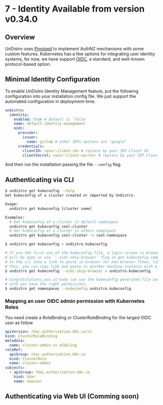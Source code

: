 # 7 - Identity <TagVersion type="version">Available from version v0.34.0</TagVersion>

## Overview
UnDistro uses [Pinniped](https://pinniped.dev) to implement AuthNZ mechanisms with some custom features.
Kubernetes has a few options for integrating user identity systems, for now, we have
support [OIDC](https://openid.net/connect), a standard, and well-known protocol-based option.

## Minimal Identity Configuration
To enable UnDistro Identity Management feature, put the following configuration into your installation config file.
We just support the automated configuration in deployment-time.
```yaml
undistro:
  identity:
    enabled: true # default is 'false'
    name: default-identity-management
    oidc:
      provider:
        issuer:
          name: gitlab # other IDPs options are 'google'
      credentials:
        clientID: <your-client-id> # replace by your IDP Client ID
        clientSecret: <your-client-secret> # replace by your IDP Client Secret
```

And then run the installation passing the file `--config` flag.

## Authenticating via CLI
```bash
$ undistro get kubeconfig --help
Get kubeconfig of a cluster created or imported by UnDistro.

Usage:
  undistro get kubeconfig [cluster name]

Examples:
  # Get kubeconfig of a cluster in default namespace
  undistro get kubeconfig cool-cluster
  # Get kubeconfig of a cluster in others namespace
  undistro get kubeconfig cool-cluster -n cool-namespace

$ undistro get kubeconfig > undistro.kubeconfig

# If are the first use of the kubeconfig file, a login screen in browser
# will be open or use `--oidc-skip-browser` flag in get kubeconfig command
# to the cli show a link to paste in browser for non-browser flows, like an remote server.
# Thus, you can copy link and paste in another machine instance with a real browser.
$ undistro get kubeconfig --oidc-skip-browser > undistro.kubeconfig

# Congratulations,you already can use the kubeconfig generated file and do authorized requests
# with you have the right permissions.
$ undistro get namespaces --kubeconfig undistro.kubeconfig
```

### Mapping an user OIDC admin permission with Kubernetes Roles
You need create a RoleBinding or ClusterRoleBinding for the targed OIDC user as follow

```yaml
apiVersion: rbac.authorization.k8s.io/v1
kind: ClusterRoleBinding
metadata:
  name: cluster-admin-it-afdeling
roleRef:
  apiGroup: rbac.authorization.k8s.io
  kind: ClusterRole
  name: cluster-admin
subjects:
  - apiGroup: rbac.authorization.k8s.io
    kind: User
    name: newuser
```

## Authenticating via Web UI (Comming soon)